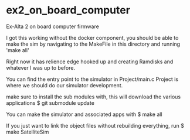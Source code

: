 # ex2_on_board_computer
Ex-Alta 2 on board computer firmware

I got this working without the docker component, you should be able to make the sim by navigating to the MakeFile
in this directory and running 'make all' 

Right now it has relience edge hooked up and creating Ramdisks and whatever I was up to before.

You can find the entry point to the simulator in Project/main.c
Project is where we should do our simulator development. 


make sure to install the sub modules with, this will download the various applications 
$ git submodule update

You can make the simulator and associated apps with 
$ make all

If you just want to link the object files without rebuilding everything, run
$ make SatelliteSim
